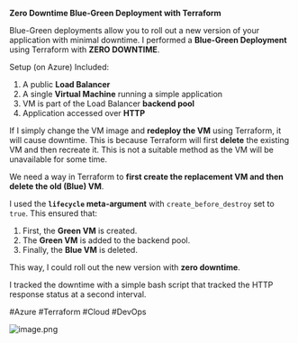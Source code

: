 **Zero Downtime Blue-Green Deployment with Terraform**

Blue-Green deployments allow you to roll out a new version of your application with minimal downtime. I performed a **Blue-Green Deployment** using Terraform with **ZERO DOWNTIME**.

Setup (on Azure) Included:

1. A public **Load Balancer**
2. A single **Virtual Machine** running a simple application
3. VM is part of the Load Balancer **backend pool**
4. Application accessed over **HTTP**

If I simply change the VM image and **redeploy the VM** using Terraform, it will cause downtime. This is because Terraform will first **delete** the existing VM and then recreate it. This is not a suitable method as the VM will be unavailable for some time.

We need a way in Terraform to **first create the replacement VM and then delete the old (Blue) VM**.

I used the **`lifecycle` meta-argument** with `create_before_destroy` set to `true`. This ensured that:

1. First, the **Green VM** is created.
2. The **Green VM** is added to the backend pool.
3. Finally, the **Blue VM** is deleted.

This way, I could roll out the new version with **zero downtime**.

I tracked the downtime with a simple bash script that tracked the HTTP response status at a second interval. 

#Azure #Terraform #Cloud #DevOps

![image.png](attachment:85777fb8-4b8e-49f2-a413-3e2c32be9632:image.png)
